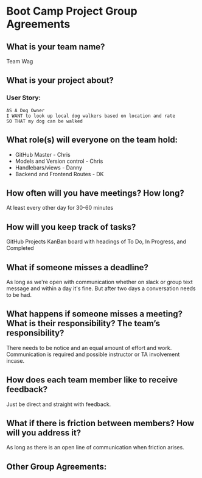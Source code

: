 # Boot Camp Project Group Agreements
## What is your team name?
Team Wag
## What is your project about?

### User Story:
~~~
AS A Dog Owner
I WANT to look up local dog walkers based on location and rate
SO THAT my dog can be walked
~~~

## What role(s) will everyone on the team hold:
- GitHub Master - Chris
- Models and Version control - Chris
- Handlebars/views - Danny
- Backend and Frontend Routes - DK 
## How often will you have meetings? How long?
At least every other day for 30-60 minutes
## How will you keep track of tasks?
GitHub Projects KanBan board with headings of To Do, In Progress, and Completed
## What if someone misses a deadline?
As long as we're open with communication whether on slack or group text message and within a day it's fine. But after two days a conversation needs to be had.
## What happens if someone misses a meeting?  What is their responsibility? The team’s responsibility?
There needs to be notice and an equal amount of effort and work. Communication is required and possible instructor or TA involvement incase. 
## How does each team member like to receive feedback?
Just be direct and straight with feedback. 
## What if there is friction between members?  How will you address it?
As long as there is an open line of communication when friction arises. 
## Other Group Agreements:

